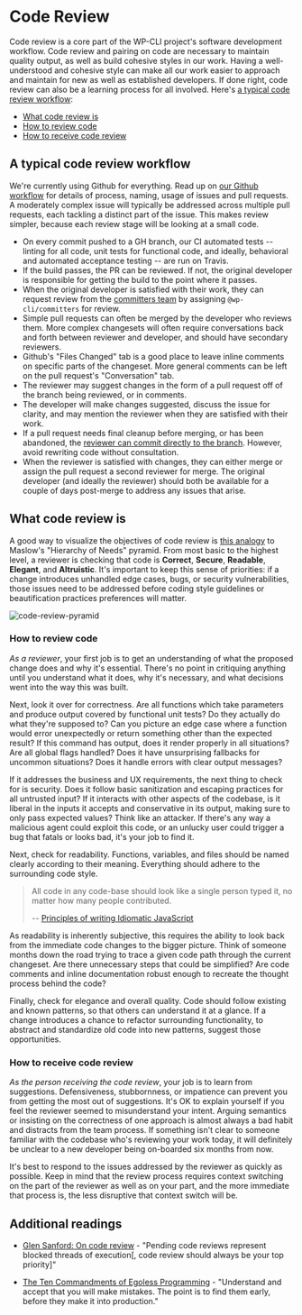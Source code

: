 # Code Review

Code review is a core part of the WP-CLI project's software development workflow. Code review and pairing on code are necessary to maintain quality output, as well as build cohesive styles in our work. Having a well-understood and cohesive style can make all our work easier to approach and maintain for new as well as established developers. If done right, code review can also be a learning process for all involved. Here's [a typical code review workflow](#a-typical-code-review-workflow):

- [What code review is](#what-code-review-is)
- [How to review code](#how-to-review-code)
- [How to receive code review](#how-to-receive-code-review)

## A typical code review workflow

We're currently using Github for everything. Read up on [our Github workflow](https://make.wordpress.org/cli/handbook/pull-requests/) for details of process, naming, usage of issues and pull requests. A moderately complex issue will typically be addressed across multiple pull requests, each tackling a distinct part of the issue. This makes review simpler, because each review stage will be looking at a small code.

- On every commit pushed to a GH branch, our CI automated tests -- linting for all code, unit tests for functional code, and ideally, behavioral and automated acceptance testing -- are run on Travis.
- If the build passes, the PR can be reviewed. If not, the original developer is responsible for getting the build to the point where it passes.
- When the original developer is satisfied with their work, they can request review from the [committers team](https://make.wordpress.org/cli/handbook/committers-credo/) by assigning `@wp-cli/committers` for review.
- Simple pull requests can often be merged by the developer who reviews them. More complex changesets will often require conversations back and forth between reviewer and developer, and should have secondary reviewers.
- Github's "Files Changed" tab is a good place to leave inline comments on specific parts of the changeset. More general comments can be left on the pull request's "Conversation" tab.
- The reviewer may suggest changes in the form of a pull request off of the branch being reviewed, or in comments.
- The developer will make changes suggested, discuss the issue for clarity, and may mention the reviewer when they are satisfied with their work.
- If a pull request needs final cleanup before merging, or has been abandoned, the [reviewer can commit directly to the branch](https://help.github.com/articles/committing-changes-to-a-pull-request-branch-created-from-a-fork/). However, avoid rewriting code without consultation.
- When the reviewer is satisfied with changes, they can either merge or assign the pull request a second reviewer for merge. The original developer (and ideally the reviewer) should both be available for a couple of days post-merge to address any issues that arise.

## What code review is

A good way to visualize the objectives of code review is [this analogy](http://blog.d3in.org/post/111338685456/maslows-pyramid-of-code-review) to Maslow's "Hierarchy of Needs" pyramid. From most basic to the highest level, a reviewer is checking that code is **Correct**, **Secure**, **Readable**, **Elegant**, and **Altruistic**. It's important to keep this sense of priorities: if a change introduces unhandled edge cases, bugs, or security vulnerabilities, those issues need to be addressed before coding style guidelines or beautification practices preferences will matter.

![code-review-pyramid](https://cloud.githubusercontent.com/assets/665992/7326019/1603bcd2-ea77-11e4-8510-4d7f76ca2ad1.png)

### How to review code

*As a reviewer*, your first job is to get an understanding of what the proposed change does and why it's essential. There's no point in critiquing anything until you understand what it does, why it's necessary, and what decisions went into the way this was built.

Next, look it over for correctness. Are all functions which take parameters and produce output covered by functional unit tests? Do they actually do what they're supposed to? Can you picture an edge case where a function would error unexpectedly or return something other than the expected result? If this command has output, does it render properly in all situations? Are all global flags handled? Does it have unsurprising fallbacks for uncommon situations? Does it handle errors with clear output messages?

If it addresses the business and UX requirements, the next thing to check for is security. Does it follow basic sanitization and escaping practices for all untrusted input? If it interacts with other aspects of the codebase, is it liberal in the inputs it accepts and conservative in its output, making sure to only pass expected values? Think like an attacker. If there's any way a malicious agent could exploit this code, or an unlucky user could trigger a bug that fatals or looks bad, it's your job to find it.

Next, check for readability. Functions, variables, and files should be named clearly according to their meaning. Everything should adhere to the surrounding code style.

> All code in any code-base should look like a single person typed it, no  matter how many people contributed.
>
> -- [Principles of writing Idiomatic JavaScript](https://github.com/rwaldron/idiomatic.js/)

As readability is inherently subjective, this requires the ability to look back from the immediate code changes to the bigger picture. Think of someone months down the road trying to trace a given code path through the current changeset. Are there unnecessary steps that could be simplified? Are code comments and inline documentation robust enough to recreate the thought process behind the code?

Finally, check for elegance and overall quality. Code should follow existing and known patterns, so that others can understand it at a glance. If a change introduces a chance to refactor surrounding functionality, to abstract and standardize old code into new patterns, suggest those opportunities. 

### How to receive code review

*As the person receiving the code review*, your job is to learn from suggestions. Defensiveness, stubbornness, or impatience can prevent you from getting the most out of suggestions. It's OK to explain yourself if you feel the reviewer seemed to misunderstand your intent. Arguing semantics or insisting on the correctness of one approach is almost always a bad habit and distracts from the team process. If something isn't clear to someone familiar with the codebase who's reviewing your work today, it will definitely be unclear to a new developer being on-boarded six months from now.

It's best to respond to the issues addressed by the reviewer as quickly as possible. Keep in mind that the review process requires context switching on the part of the reviewer as well as on your part, and the more immediate that process is, the less disruptive that context switch will be.

## Additional readings

* [Glen Sanford: On code review](http://glen.nu/ramblings/oncodereview.php) - "Pending code reviews represent blocked threads of execution[, code review should always be your top priority]"

* [The Ten Commandments of Egoless Programming](http://www.techrepublic.com/article/the-ten-commandments-of-egoless-programming/) - "Understand and accept that you will make mistakes. The point is to find them early, before they make it into production." 
